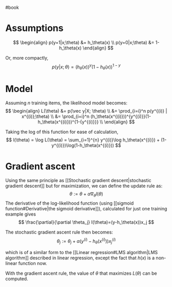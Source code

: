 #book 
# Assumptions
$$
\begin{align}
p(y=1|x;\theta) &= h_\theta(x) \\
p(y=0|x;\theta) &= 1-h_\theta(x)
\end{align}
$$

Or, more compactly,
$$
p(y|x;\theta) = (h_\theta(x))^y(1-h_\theta(x))^{1-y}
$$

# Model
Assuming $n$ training items, the likelihood model becomes:
$$
\begin{align}
L(\theta) &= p(\vec y|X; \theta) \\
&= \prod_{i=i}^n p(y^{(i)} | x^{(i)};\theta) \\
&= \prod_{i=i}^n (h_\theta(x^{(i)}))^{y^{(i)}}(1-h_\theta(x^{(i)}))^{1-{y^{(i)}}} \\
\end{align}
$$

Taking the log of this function for ease of calculation,
$$
l(\theta) = \log L(\theta) = \sum_{i=1}^{n} y^{(i)}\log h_\theta(x^{(i)}) + (1-y^{(i)})\log(1-h_\theta(x^{(i)}))
$$

# Gradient ascent
Using the same principle as [[Stochastic gradient descent|stochastic gradient descent]] but for maximization, we can define the update rule as:
$$
\theta := \theta + \alpha \nabla_\theta l(\theta)
$$
The derivative of the log-likelihood function (using [[sigmoid function#Derivative|the sigmoid derivative]]), calculated for just one training example gives
$$
\frac{\partial}{\partial \theta_j} l(\theta)=(y-h_\theta(x))x_j
$$

The stochastic gradient ascent rule then becomes:
$$
\theta_j := \theta_j + \alpha (y^{(i)}-h_\theta(x^{(i)}))x^{(i)}_j
$$

which is of a similar form to the [[Linear regression#LMS algorithm|LMS algorithm]] described in linear regression, except the fact that $h(x)$ is a non-linear function now.

With the gradient ascent rule, the value of $\theta$ that maximizes $L(\theta)$ can be computed.


